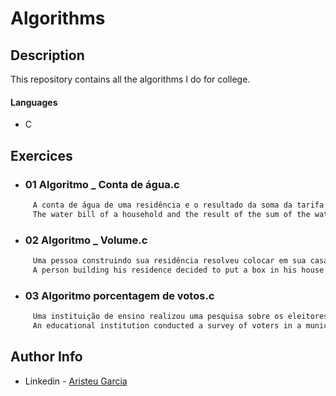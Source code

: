 # Algorithms

## Description

This repository contains all the algorithms I do for college.

#### Languages
- C

## Exercices
- ### 01 Algoritmo _ Conta de água.c
```html
     A conta de água de uma residência e o resultado da soma da tarifa de água com tarifa de esgoto. Faça um algoritmo/programa que leia a tarifa de água, calcule a tarifa de esgoto (80% da tarifa de água) e escreva o valor da conta a ser paga.
     The water bill of a household and the result of the sum of the water tariff with the tariff of Sewer. Make an algorithm/program that reads the water tariff, calculates the sewage tariff (80% of the water tariff) and write down the amount of the bill to be paid.
```

- ### 02 Algoritmo _ Volume.c
```html
     Uma pessoa construindo sua residência resolveu colocar em sua casa uma caixa para servir como reservatório de água. Considerando que a caixa seja retangular, faça um algoritmo/programa que leia as dimensões da caixa (comprimento, altura e largura),calcule e escreva o volume de água que pode ser armazenado.
     A person building his residence decided to put a box in his house to serve as a water reservoir. Assuming that the box is rectangular, make an algorithm/program that reads the box dimensions (length, height and width), calculates and writes the volume of water that can be stored.
```
- ### 03 Algoritmo porcentagem de votos.c
```html
     Uma instituição de ensino realizou uma pesquisa sobre os eleitores de um município que participaram da ultima eleição. Faça um algoritmo/programa que leia o total de votos brancos, nulos e válidos. Calcule e escreva o percentual que cada um representa em relação ao total de eleitores.
     An educational institution conducted a survey of voters in a municipality that participated in the last election. Make an algorithm/program that reads the total votes white, null and valid. Calculate and write the percentage that each represents in in relation to the total number of voters.
```

## Author Info

- Linkedin - [Aristeu Garcia](https://www.linkedin.com/in/aristeu-garcia-7007a0202)
